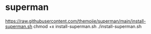 # superman

https://raw.githubusercontent.com/themojie/superman/main/install-superman.sh
chmod +x install-superman.sh
./install-superman.sh
